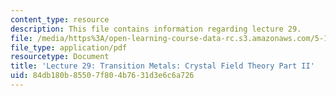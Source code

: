 ```yaml
---
content_type: resource
description: This file contains information regarding lecture 29.
file: /media/https%3A/open-learning-course-data-rc.s3.amazonaws.com/5-111sc-principles-of-chemical-science-fall-2014/84db180b85507f804b7631d3e6c6a726_MIT5_111F14_Lecture29.pdf
file_type: application/pdf
resourcetype: Document
title: 'Lecture 29: Transition Metals: Crystal Field Theory Part II'
uid: 84db180b-8550-7f80-4b76-31d3e6c6a726
---
```

